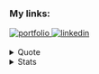 ### My links:

<a href="https://karol.best/"> 
  <img src="https://img.shields.io/badge/Portfolio-informational?style=flat&logo=google-chrome&logoColor=white&color=2bbc8a" alt="portfolio" />
</a>

<a href="https://www.linkedin.com/in/karol-o">
  <img src="https://img.shields.io/badge/LinkedIn-blue?style=flat&logo=linkedin&logoColor=white&color=0A66C2" alt="linkedin" />
</a><br><br>

<details>
  <summary>Quote</summary>
  
```css
Lines of code so neat,
Commands with syntax complete,
Programs come to life.
```

</details>

<details>
  <summary>Stats</summary>
  
<img src="https://github-readme-stats.vercel.app/api?username=Kr33L&show_icons=true&count_private=true&hide=contribs&theme=gruvbox" alt="github stats" />
  
</details>
